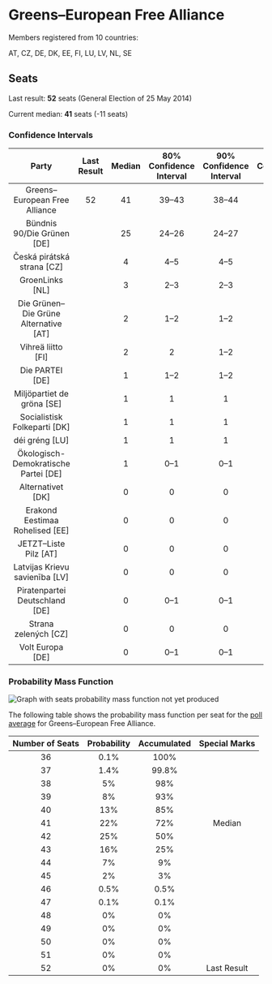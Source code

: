# Greens–European Free Alliance

Members registered from 10 countries:

AT, CZ, DE, DK, EE, FI, LU, LV, NL, SE

## Seats

Last result: **52** seats (General Election of 25 May 2014)

Current median: **41** seats (-11 seats)

### Confidence Intervals

| Party | Last Result | Median | 80% Confidence Interval | 90% Confidence Interval | 95% Confidence Interval | 99% Confidence Interval |
|:-----:|:-----------:|:------:|:-----------------------:|:-----------------------:|:-----------------------:|:-----------------------:|
| Greens–European Free Alliance | 52 | 41 | 39–43 | 38–44 | 38–45 | 37–46 |
| Bündnis 90/Die Grünen [DE] | | 25 | 24–26 | 24–27 | 24–28 | 23–28 |
| Česká pirátská strana [CZ] | | 4 | 4–5 | 4–5 | 4–5 | 4–5 |
| GroenLinks [NL] | | 3 | 2–3 | 2–3 | 2–3 | 2–3 |
| Die Grünen–Die Grüne Alternative [AT] | | 2 | 1–2 | 1–2 | 1–2 | 1–2 |
| Vihreä liitto [FI] | | 2 | 2 | 1–2 | 1–2 | 1–2 |
| Die PARTEI [DE] | | 1 | 1–2 | 1–2 | 1–2 | 1–3 |
| Miljöpartiet de gröna [SE] | | 1 | 1 | 1 | 0–1 | 0–1 |
| Socialistisk Folkeparti [DK] | | 1 | 1 | 1 | 1 | 1–2 |
| déi gréng [LU] | | 1 | 1 | 1 | 1 | 1 |
| Ökologisch-Demokratische Partei [DE] | | 1 | 0–1 | 0–1 | 0–1 | 0–1 |
| Alternativet [DK] | | 0 | 0 | 0 | 0–1 | 0–1 |
| Erakond Eestimaa Rohelised [EE] | | 0 | 0 | 0 | 0 | 0 |
| JETZT–Liste Pilz [AT] | | 0 | 0 | 0 | 0 | 0 |
| Latvijas Krievu savienība [LV] | | 0 | 0 | 0 | 0 | 0–1 |
| Piratenpartei Deutschland [DE] | | 0 | 0–1 | 0–1 | 0–1 | 0–1 |
| Strana zelených [CZ] | | 0 | 0 | 0 | 0 | 0 |
| Volt Europa [DE] | | 0 | 0–1 | 0–1 | 0–1 | 0–1 |

### Probability Mass Function

![Graph with seats probability mass function not yet produced](average-2019-06-30-seats-pmf-greens–europeanfreealliance.png "Seats Probability Mass Function")

The following table shows the probability mass function per seat for the [poll average](average-2019-06-30.html) for Greens–European Free Alliance.

| Number of Seats | Probability | Accumulated | Special Marks |
|:---------------:|:-----------:|:-----------:|:-------------:|
| 36 | 0.1% | 100% |  |
| 37 | 1.4% | 99.8% |  |
| 38 | 5% | 98% |  |
| 39 | 8% | 93% |  |
| 40 | 13% | 85% |  |
| 41 | 22% | 72% | Median |
| 42 | 25% | 50% |  |
| 43 | 16% | 25% |  |
| 44 | 7% | 9% |  |
| 45 | 2% | 3% |  |
| 46 | 0.5% | 0.5% |  |
| 47 | 0.1% | 0.1% |  |
| 48 | 0% | 0% |  |
| 49 | 0% | 0% |  |
| 50 | 0% | 0% |  |
| 51 | 0% | 0% |  |
| 52 | 0% | 0% | Last Result |


